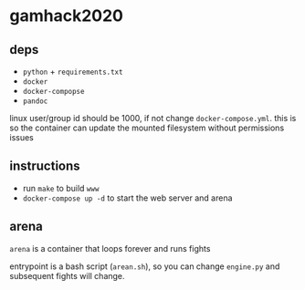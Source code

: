 # gamhack2020

## deps

- `python` + `requirements.txt`
- `docker`
- `docker-compopse`
- `pandoc`

linux user/group id should be 1000, if not change `docker-compose.yml`. this is so the container can update the mounted
filesystem without permissions issues

## instructions

- run `make` to build `www`
- `docker-compose up -d` to start the web server and arena

## arena

`arena` is a container that loops forever and runs fights

entrypoint is a bash script (`arean.sh`), so you can change `engine.py` and subsequent fights will change.
